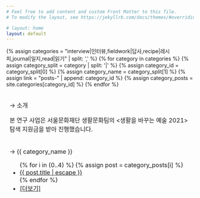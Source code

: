 ```yaml
---
# Feel free to add content and custom Front Matter to this file.
# To modify the layout, see https://jekyllrb.com/docs/themes/#overriding-theme-defaults

# layout: home
layout: default
---
```


<table>
  <tr>
    <td style="border: 1px solid transparent;">
      <p>→ 소개</p>
      <p>본 연구 사업은 서울문화재단 생활문화팀의 <생활을 바꾸는 예술 2021> 탐색 지원금을 받아 진행했습니다.</p>
    </td>
  </tr>
  {% assign categories = "interview|인터뷰,fieldwork|답사,recipe|레시피,journal|일지,read|읽기" | split: ',' %}
  {% for category in categories %}
    {% assign category_split = category | split: '|' %}
    {% assign category_id = category_split[0] %}
    {% assign category_name = category_split[1] %}
    {% assign link = "posts-" | append: category_id %}
    {% assign category_posts = site.categories[category_id] %}
    <tr>
      <td style="border: 1px solid transparent;">
        <p>→ {{ category_name }}</p>
        <ul>
          {% for i in (0..4) %}
          {% assign post = category_posts[i] %}
          <li class="post-list-item-index">
            <a href="{{ post.url | relative_url }}">
              {{ post.title | escape }}
            </a>
          </li>
          {% endfor %}
          <li class="post-list-item-index">
            <a href="{{ link }}">[더보기]</a>
          </li>
        </ul>
      </td>
    </tr>
  {% endfor %}
</table>